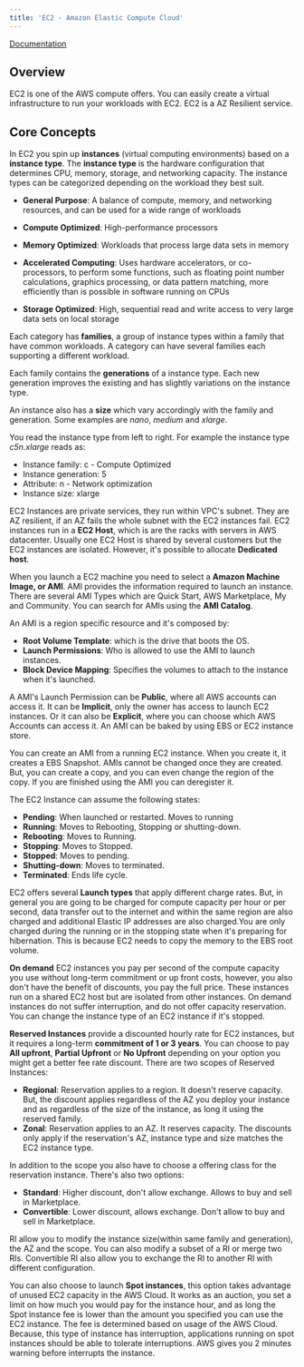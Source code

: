 ```yaml
---
title: 'EC2 - Amazon Elastic Compute Cloud'
---
```


[Documentation](https://docs.aws.amazon.com/ec2/index.html)

## Overview

EC2 is one of the AWS compute offers. You can easily create a virtual infrastructure to run your workloads with EC2. EC2 is a AZ Resilient service.

## Core Concepts

In EC2 you spin up **instances** (virtual computing environments) based on a **instance type**. The **instance type** is the hardware configuration that determines CPU, memory, storage, and networking capacity. The instance types can be categorized depending on the workload they best suit.

- **General Purpose**: A balance of compute, memory, and networking resources, and can be used for a wide range of workloads

- **Compute Optimized**: High-performance processors

- **Memory Optimized**: Workloads that process large data sets in memory

- **Accelerated Computing**: Uses hardware accelerators, or co-processors, to perform some functions, such as floating point number calculations, graphics processing, or data pattern matching, more efficiently than is possible in software running on CPUs

- **Storage Optimized**: High, sequential read and write access to very large data sets on local storage

Each category has **families**, a group of instance types within a family that have common workloads. A category can have several families each supporting a different workload.

Each family contains the **generations** of a instance type. Each new generation improves the existing and has slightly variations on the instance type. 

An instance also has a **size** which vary accordingly with the family and generation. Some examples are *nano*, *medium* and *xlarge*.

You read the instance type from left to right. For example the instance type *c5n.xlarge* reads as:

- Instance family: c - Compute Optimized
- Instance generation: 5
- Attribute: n - Network optimization
- Instance size: xlarge

EC2 Instances are private services, they run within VPC's subnet. They are AZ resilient, if an AZ fails the whole subnet with the EC2 instances fail. EC2 instances run in a **EC2 Host**, which is are the racks with servers in AWS datacenter. Usually one EC2 Host is shared by several customers but the EC2 instances are isolated. However, it's possible to allocate **Dedicated host**.

When you launch a EC2 machine you need to select a **Amazon Machine Image, or AMI**. AMI provides the information required to launch an instance. There are several AMI Types which are Quick Start, AWS Marketplace, My and Community. You can search for AMIs using the  **AMI Catalog**.

An AMI is a region specific resource and it's composed by:

- **Root Volume Template**: which is the drive that boots the OS.
- **Launch Permissions**: Who is allowed to use the AMI to launch instances.
- **Block Device Mapping**: Specifies the volumes to attach to the instance when it's launched.

A AMI's Launch Permission can be **Public**, where all AWS accounts can access it. It can be **Implicit**, only the owner has access to launch EC2 instances. Or it can also be **Explicit**, where you can choose which AWS Accounts can access it. An AMI can be baked by using EBS or EC2 instance store.

You can create an AMI from a running EC2 instance. When you create it, it creates a EBS Snapshot. AMIs cannot be changed once they are created. But, you can create a copy, and you can even change the region of the copy. If you are finished using the AMI you can deregister it.

The EC2 Instance can assume the following states:

- **Pending**: When launched or restarted. Moves to running
- **Running**: Moves to Rebooting, Stopping or shutting-down.
- **Rebooting**: Moves to Running.
- **Stopping**: Moves to Stopped.
- **Stopped**: Moves to pending.
- **Shutting-down**: Moves to terminated.
- **Terminated**: Ends life cycle.

EC2 offers several **Launch types** that apply different charge rates. But, in general you are going to be charged for compute capacity per hour or per second, data transfer out to the internet and within the same region are also charged and additional Elastic IP addresses are also charged.You are only charged during the running or in the stopping state when it's preparing for hibernation. This is because EC2 needs to copy the memory to the EBS root volume.

**On demand** EC2 instances you pay per second of the compute capacity you use without long-term commitment or up front costs, however, you also don't have the benefit of discounts, you pay the full price. These instances run on a shared EC2 host but are isolated from other instances. On demand instances do not suffer interruption, and do not offer capacity reservation. You can change the instance type of an EC2 instance if it's stopped.

**Reserved Instances** provide a discounted hourly rate for EC2 instances, but it requires a long-term **commitment of 1 or 3 years**. You can choose to pay **All upfront**, **Partial Upfront** or **No Upfront** depending on your option you might get a better fee rate discount. There are two scopes of Reserved Instances:

- **Regional**: Reservation applies to a region. It doesn't reserve capacity. But, the discount applies regardless of the AZ you deploy your instance and as regardless of the size of the instance, as long it using the reserved family.
- **Zonal**: Reservation applies to an AZ. It reserves capacity. The discounts only apply if the reservation's AZ, instance type and size matches the EC2 instance type.

In addition to the scope you also have to choose a offering class for the reservation instance. There's also two options:

- **Standard**: Higher discount, don't allow exchange. Allows to buy and sell in Marketplace.
- **Convertible**: Lower discount, allows exchange. Don't allow to buy and sell in Marketplace.

RI allow you to modify the instance size(within same family and generation), the AZ and the scope. You can also modify a subset of a RI or merge two RIs. Convertible RI also allow you to exchange the RI to another RI with different configuration.

You can also choose to launch **Spot instances**, this option takes advantage of unused EC2 capacity in the AWS Cloud. It works as an auction, you set a limit on how much you would pay for the instance hour, and as long the Spot instance fee is lower than the amount you specified you can use the EC2 instance. The fee is determined based on usage of the AWS Cloud. Because, this type of instance has interruption, applications running on spot instances should be able to tolerate interruptions. AWS gives you 2 minutes warning before interrupts the instance.
